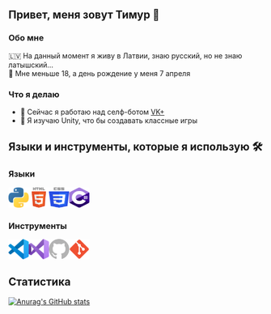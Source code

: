 ## Привет, меня зовут Тимур 👋

### Обо мне
🇱🇻 На данный момент я живу в Латвии, знаю русский, но не знаю латышский...\
🎂 Мне меньше 18, а день рождение у меня 7 апреля

### Что я делаю
- 🔭 Сейчас я работаю над селф-ботом [VK+](https://github.com/timius100/vkplus)
- 🌱 Я изучаю Unity, что бы создавать классные игры

## Языки и инструменты, которые я использую 🛠

### Языки
<img align="left" alt="Python" width="40px" height="40px" src="images/python.svg" />
<img align="left" alt="HTML" width="40px" height="40px" src="images/html5.svg" />
<img align="left" alt="CSS" width="40px" height="40px" src="images/css.svg" />
<img alt="C#" width="40px" height="40px" src="images/csharp.svg" />

### Инструменты

<img align="left" alt="Visual Studio Code" width="40px" height="40px" src="images/vscode.svg" />
<img align="left" alt="Visual Studio" width="40px" height="40px" src="images/vs.svg" />
<img align="left" alt="GitHub" width="40px" height="40px" src="images/github.svg" />
<img alt="Git" width="40px" height="40px" src="images/git.svg" />

## Статистика
[![Anurag's GitHub stats](https://github-readme-stats.vercel.app/api?username=timius100&show_icons=true&theme=tokyonight)](https://github.com/anuraghazra/github-readme-stats)
